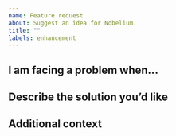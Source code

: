 ```yaml
---
name: Feature request
about: Suggest an idea for Nobelium.
title: ""
labels: enhancement
---
```


<!--
  中文用户请注意：请仔细阅读以下模版，如果不遵循模版，issue 将会被关闭。

  !!! IMPORTANT !!!
  Please do not ignore this template. If you do, your issue will be closed.
-->

## I am facing a problem when...

<!-- A clear and concise description of what the problem is -->
<!-- If your feature request isn’t related to any problem, you can leave here blank -->

## Describe the solution you’d like

<!-- A clear and concise description of what you want to happen -->

## Additional context

<!-- Any other context or screenshots about the feature request -->
